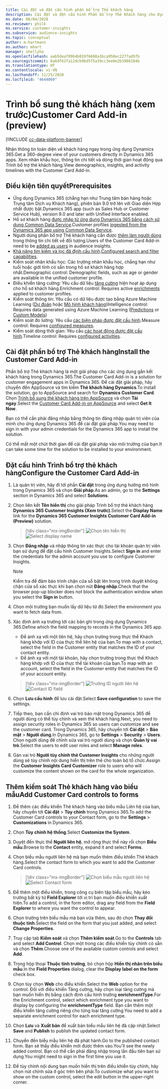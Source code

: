 ```yaml
---
title: Cài đặt và đặt cấu hình phần bổ trợ Thẻ khách hàng
description: Cài đặt và đặt cấu hình Phần bổ trợ Thẻ Khách hàng cho Dynamics 365 Customer Insights.
ms.date: 08/04/2020
ms.reviewer: philk
ms.service: customer-insights
ms.subservice: audience-insights
ms.topic: conceptual
author: m-hartmann
ms.author: mhart
manager: shellyha
ms.openlocfilehash: aab5deaf89b4b019f6688a1bca950ec2277ad5fb
ms.sourcegitcommit: 6a6df62fa12dcb9bd5f5a39cc3ee0e2b3988184b
ms.translationtype: HT
ms.contentlocale: vi-VN
ms.lasthandoff: 11/25/2020
ms.locfileid: "4644069"
---
```

# <a name="customer-card-add-in-preview"></a><span data-ttu-id="b0f1d-103">Trình bổ sung thẻ khách hàng (xem trước)</span><span class="sxs-lookup"><span data-stu-id="b0f1d-103">Customer Card Add-in (preview)</span></span>

[!INCLUDE [cc-data-platform-banner](../includes/cc-data-platform-banner.md)]

<span data-ttu-id="b0f1d-104">Nhận thông tin toàn diện về khách hàng ngay trong ứng dụng Dynamics 365.</span><span class="sxs-lookup"><span data-stu-id="b0f1d-104">Get a 360-degree view of your customers directly in Dynamics 365 apps.</span></span> <span data-ttu-id="b0f1d-105">Xem nhân khẩu học, thông tin chi tiết và dòng thời gian hoạt động qua Trình bổ trợ thẻ khách hàng.</span><span class="sxs-lookup"><span data-stu-id="b0f1d-105">View demographics, insights, and activity timelines with the Customer Card Add-in.</span></span>

## <a name="prerequisites"></a><span data-ttu-id="b0f1d-106">Điều kiện tiên quyết</span><span class="sxs-lookup"><span data-stu-id="b0f1d-106">Prerequisites</span></span>

- <span data-ttu-id="b0f1d-107">Ứng dụng Dynamics 365 (chẳng hạn như Trung tâm bán hàng hoặc Trung tâm Dịch vụ Khách hàng), phiên bản 9.0 trở lên với Giao diện Hợp nhất được bật.</span><span class="sxs-lookup"><span data-stu-id="b0f1d-107">Dynamics 365 app (such as Sales Hub or Customer Service Hub), version 9.0 and later with Unified Interface enabled.</span></span>
- <span data-ttu-id="b0f1d-108">Hồ sơ khách hàng [được nhập từ ứng dụng Dynamics 365 bằng cách sử dụng Common Data Service](connect-power-query.md).</span><span class="sxs-lookup"><span data-stu-id="b0f1d-108">Customer profiles [ingested from the Dynamics 365 app using Common Data Service](connect-power-query.md).</span></span>
- <span data-ttu-id="b0f1d-109">Người dùng phần bổ trợ Thẻ khách hàng cần được [thêm làm người dùng](permissions.md) trong thông tin chi tiết về đối tượng.</span><span class="sxs-lookup"><span data-stu-id="b0f1d-109">Users of the Customer Card Add-in need to be [added as users](permissions.md) in audience insights.</span></span>
- <span data-ttu-id="b0f1d-110">[Khả năng tìm kiếm và lọc đã định cấu hình](search-filter-index.md).</span><span class="sxs-lookup"><span data-stu-id="b0f1d-110">[Configured search and filter capabilities](search-filter-index.md).</span></span>
- <span data-ttu-id="b0f1d-111">Kiểm soát nhân khẩu học: Các trường nhân khẩu học, chẳng hạn như tuổi hoặc giới tính có sẵn trong hồ sơ khách hàng hợp nhất.</span><span class="sxs-lookup"><span data-stu-id="b0f1d-111">Demographic control: Demographic fields, such as age or gender are available in the unified customer profile.</span></span>
- <span data-ttu-id="b0f1d-112">Điều khiển tăng cường: Yêu cầu dữ liệu [tăng cường](enrichment-hub.md) hiện hoạt áp dụng cho hồ sơ khách hàng.</span><span class="sxs-lookup"><span data-stu-id="b0f1d-112">Enrichment control: Requires active [enrichments](enrichment-hub.md) applied to customer profiles.</span></span>
- <span data-ttu-id="b0f1d-113">Kiểm soát thông tin: Yêu cầu có dữ liệu được tạo bằng Azure Machine Learning ([Dự đoán](predictions.md) hoặc [Mô hình khách hàng](custom-models.md))</span><span class="sxs-lookup"><span data-stu-id="b0f1d-113">Intelligence control: Requires data generated using Azure Machine Learning ([Predictions](predictions.md) or [Custom Models](custom-models.md))</span></span>
- <span data-ttu-id="b0f1d-114">Kiểm soát đo lường: Yêu cầu [các biện pháp được đặt cấu hình](measures.md).</span><span class="sxs-lookup"><span data-stu-id="b0f1d-114">Measure control: Requires [configured measures](measures.md).</span></span>
- <span data-ttu-id="b0f1d-115">Kiểm soát dòng thời gian: Yêu cầu [các hoạt động được đặt cấu hình](activities.md).</span><span class="sxs-lookup"><span data-stu-id="b0f1d-115">Timeline control: Requires [configured activities](activities.md).</span></span>

## <a name="install-the-customer-card-add-in"></a><span data-ttu-id="b0f1d-116">Cài đặt phần bổ trợ Thẻ khách hàng</span><span class="sxs-lookup"><span data-stu-id="b0f1d-116">Install the Customer Card Add-in</span></span>

<span data-ttu-id="b0f1d-117">Phần bổ trợ Thẻ khách hàng là một giải pháp cho các ứng dụng gắn kết khách hàng trong Dynamics 365.</span><span class="sxs-lookup"><span data-stu-id="b0f1d-117">The Customer Card Add-in is a solution for customer engagement apps in Dynamics 365.</span></span> <span data-ttu-id="b0f1d-118">Để cài đặt giải pháp, hãy chuyển đến AppSource và tìm kiếm **Thẻ khách hàng Dynamics**.</span><span class="sxs-lookup"><span data-stu-id="b0f1d-118">To install the solution, go to AppSource and search for **Dynamics Customer Card**.</span></span> <span data-ttu-id="b0f1d-119">Chọn [Trình bổ sung thẻ khách hàng trên AppSource](https://appsource.microsoft.com/product/dynamics-365/mscrm.dynamics_365_customer_insights_customer_card_addin?tab=Overview) và chọn **Tải ngay**.</span><span class="sxs-lookup"><span data-stu-id="b0f1d-119">Select the [Customer Card Add-in on AppSource](https://appsource.microsoft.com/product/dynamics-365/mscrm.dynamics_365_customer_insights_customer_card_addin?tab=Overview) and select **Get It Now**.</span></span>

<span data-ttu-id="b0f1d-120">Bạn có thể cần phải đăng nhập bằng thông tin đăng nhập quản trị viên của mình cho ứng dụng Dynamics 365 để cài đặt giải pháp.</span><span class="sxs-lookup"><span data-stu-id="b0f1d-120">You may need to sign in with your admin credentials for the Dynamics 365 app to install the solution.</span></span>

<span data-ttu-id="b0f1d-121">Có thể mất một chút thời gian để cài đặt giải pháp vào môi trường của bạn.</span><span class="sxs-lookup"><span data-stu-id="b0f1d-121">It can take some time for the solution to be installed to your environment.</span></span>

## <a name="configure-the-customer-card-add-in"></a><span data-ttu-id="b0f1d-122">Đặt cấu hình Trình bổ trợ thẻ khách hàng</span><span class="sxs-lookup"><span data-stu-id="b0f1d-122">Configure the Customer Card Add-in</span></span>

1. <span data-ttu-id="b0f1d-123">Là quản trị viên, hãy đi tới phần **Cài đặt** trong ứng dụng hướng mô hình trong Dynamics 365 và chọn **Giải pháp**.</span><span class="sxs-lookup"><span data-stu-id="b0f1d-123">As an admin, go to the **Settings** section in Dynamics 365 and select **Solutions**.</span></span>

1. <span data-ttu-id="b0f1d-124">Chọn liên kết **Tên hiển thị** cho giải pháp Trình bổ trợ thẻ khách hàng **Dynamics 365 Customer Insights (Xem trước)**.</span><span class="sxs-lookup"><span data-stu-id="b0f1d-124">Select the **Display Name** link for the **Dynamics 365 Customer Insights Customer Card Add-in (Preview)** solution.</span></span>

   > [!div class="mx-imgBorder"]
   > <span data-ttu-id="b0f1d-125">![Chọn tên hiển thị](media/select-display-name.png "Chọn tên hiển thị")</span><span class="sxs-lookup"><span data-stu-id="b0f1d-125">![Select display name](media/select-display-name.png "Select display name")</span></span>

1. <span data-ttu-id="b0f1d-126">Chọn **Đăng nhập** và nhập thông tin xác thực cho tài khoản quản trị viên bạn sử dụng để đặt cấu hình Customer Insights.</span><span class="sxs-lookup"><span data-stu-id="b0f1d-126">Select **Sign in** and enter the credentials for the admin account you use to configure Customer Insights.</span></span>

   > [!NOTE]
   > <span data-ttu-id="b0f1d-127">Kiểm tra để đảm bảo trình chặn cửa sổ bật lên trong trình duyệt không chặn cửa sổ xác thực khi bạn chọn nút **Đăng nhập**.</span><span class="sxs-lookup"><span data-stu-id="b0f1d-127">Check that the browser pop-up blocker does not block the authentication window when you select the **Sign in** button.</span></span>

1. <span data-ttu-id="b0f1d-128">Chọn môi trường bạn muốn lấy dữ liệu từ đó.</span><span class="sxs-lookup"><span data-stu-id="b0f1d-128">Select the environment you want to fetch data from.</span></span>

1. <span data-ttu-id="b0f1d-129">Xác định ánh xạ trường tới các bản ghi trong ứng dụng Dynamics 365.</span><span class="sxs-lookup"><span data-stu-id="b0f1d-129">Define which the field mapping to records in the Dynamics 365 app.</span></span>
   - <span data-ttu-id="b0f1d-130">Để ánh xạ với một liên hệ, hãy chọn trường trong thực thể Khách hàng khớp với ID của thực thể liên hệ của bạn.</span><span class="sxs-lookup"><span data-stu-id="b0f1d-130">To map with a contact, select the field in the Customer entity that matches the ID of your contact entity.</span></span>
   - <span data-ttu-id="b0f1d-131">Để ánh xạ với một tài khoản, hãy chọn trường trong thực thể Khách hàng khớp với ID của thực thể tài khoản của bạn.</span><span class="sxs-lookup"><span data-stu-id="b0f1d-131">To map with an account, select the field in the Customer entity that matches the ID of your account entity.</span></span>

   > [!div class="mx-imgBorder"]
   > <span data-ttu-id="b0f1d-132">![Trường ID người liên hệ](media/contact-id-field.png "Trường ID người liên hệ")</span><span class="sxs-lookup"><span data-stu-id="b0f1d-132">![Contact ID field](media/contact-id-field.png "Contact ID field")</span></span>

1. <span data-ttu-id="b0f1d-133">Chọn **Lưu cấu hình** để lưu cài đặt.</span><span class="sxs-lookup"><span data-stu-id="b0f1d-133">Select **Save configuration** to save the settings.</span></span>

1. <span data-ttu-id="b0f1d-134">Tiếp theo, bạn cần chỉ định vai trò bảo mật trong Dynamics 365 để người dùng có thể tùy chỉnh và xem thẻ khách hàng.</span><span class="sxs-lookup"><span data-stu-id="b0f1d-134">Next, you need to assign security roles in Dynamics 365 so users can customize and see the customer card.</span></span> <span data-ttu-id="b0f1d-135">Trong Dynamics 365, hãy chuyển tới **Cài đặt** > **Bảo mật** > **Người dùng**.</span><span class="sxs-lookup"><span data-stu-id="b0f1d-135">In Dynamics 365, go to **Settings** > **Security** > **Users**.</span></span> <span data-ttu-id="b0f1d-136">Chọn người dùng để chỉnh sửa vai trò người dùng và chọn **Quản lý vai trò**.</span><span class="sxs-lookup"><span data-stu-id="b0f1d-136">Select the users to edit user roles and select **Manage roles**.</span></span>

1. <span data-ttu-id="b0f1d-137">Gán vai trò **Người tùy chỉnh thẻ Customer Insights** cho những người dùng sẽ tùy chỉnh nội dung hiển thị trên thẻ cho toàn bộ tổ chức.</span><span class="sxs-lookup"><span data-stu-id="b0f1d-137">Assign the **Customer Insights Card Customizer** role to users who will customize the content shown on the card for the whole organization.</span></span>

## <a name="add-customer-card-controls-to-forms"></a><span data-ttu-id="b0f1d-138">Thêm kiểm soát Thẻ khách hàng vào biểu mẫu</span><span class="sxs-lookup"><span data-stu-id="b0f1d-138">Add Customer Card controls to forms</span></span>
  
1. <span data-ttu-id="b0f1d-139">Để thêm các điều khiển Thẻ khách hàng vào biểu mẫu Liên hệ của bạn, hãy chuyển tới **Cài đặt** > **Tùy chỉnh** trong Dynamics 365.</span><span class="sxs-lookup"><span data-stu-id="b0f1d-139">To add the Customer Card controls to your Contact form, go to the **Settings** > **Customizations** in Dynamics 365.</span></span>

1. <span data-ttu-id="b0f1d-140">Chọn **Tùy chỉnh hệ thống**.</span><span class="sxs-lookup"><span data-stu-id="b0f1d-140">Select **Customize the System**.</span></span>

1. <span data-ttu-id="b0f1d-141">Duyệt đến thực thể **Người liên hệ**, mở rộng thực thể này rồi chọn **Biểu mẫu**.</span><span class="sxs-lookup"><span data-stu-id="b0f1d-141">Browse to the **Contact** entity, expand it and select **Forms**.</span></span>

1. <span data-ttu-id="b0f1d-142">Chọn biểu mẫu người liên hệ mà bạn muốn thêm điều khiển Thẻ khách hàng.</span><span class="sxs-lookup"><span data-stu-id="b0f1d-142">Select the contact form to which you want to add the Customer Card controls.</span></span>

    > [!div class="mx-imgBorder"]
    > <span data-ttu-id="b0f1d-143">![Chọn biểu mẫu người liên hệ](media/contact-active-forms.png "Chọn biểu mẫu người liên hệ")</span><span class="sxs-lookup"><span data-stu-id="b0f1d-143">![Select Contact form](media/contact-active-forms.png "Select Contact form")</span></span>

1. <span data-ttu-id="b0f1d-144">Để thêm một điều khiển, trong công cụ biên tập biểu mẫu, hãy kéo trường bất kỳ từ **Field Explorer** tới vị trí bạn muốn điều khiển xuất hiện.</span><span class="sxs-lookup"><span data-stu-id="b0f1d-144">To add a control, in the form editor, drag any field from the **Field Explorer** to where you want the control to appear.</span></span>

1. <span data-ttu-id="b0f1d-145">Chọn trường trên biểu mẫu mà bạn vừa thêm, sau đó chọn **Thay đổi thuộc tính**.</span><span class="sxs-lookup"><span data-stu-id="b0f1d-145">Select the field on the form that you just added, and select **Change Properties**.</span></span>

1. <span data-ttu-id="b0f1d-146">Truy cập tab **Kiểm soát** và chọn **Thêm kiểm soát**.</span><span class="sxs-lookup"><span data-stu-id="b0f1d-146">Go to the **Controls** tab and select **Add Control**.</span></span> <span data-ttu-id="b0f1d-147">Chọn một trong các điều khiển tùy chỉnh có sẵn và chọn **Thêm**.</span><span class="sxs-lookup"><span data-stu-id="b0f1d-147">Choose one of the available custom controls and select **Add**.</span></span>

1. <span data-ttu-id="b0f1d-148">Trong hộp thoại **Thuộc tính trường**, bỏ chọn hộp **Hiển thị nhãn trên biểu mẫu**.</span><span class="sxs-lookup"><span data-stu-id="b0f1d-148">In the **Field Properties** dialog, clear the **Display label on the form** check box.</span></span>

1. <span data-ttu-id="b0f1d-149">Chọn tùy chọn **Web** cho điều khiển.</span><span class="sxs-lookup"><span data-stu-id="b0f1d-149">Select the **Web** option for the control.</span></span> <span data-ttu-id="b0f1d-150">Đối với điều khiển Tăng cường, hãy chọn loại tăng cường mà bạn muốn hiển thị bằng cách định cấu hình trường **enrichmentType**.</span><span class="sxs-lookup"><span data-stu-id="b0f1d-150">For the Enrichment control, select which enrichment type you want to display by configuring the **enrichmentType** field.</span></span> <span data-ttu-id="b0f1d-151">Bạn cần thêm một điều khiển tăng cường riêng cho từng loại tăng cường.</span><span class="sxs-lookup"><span data-stu-id="b0f1d-151">You need to add a separate enrichment control for each enrichment type.</span></span>

1. <span data-ttu-id="b0f1d-152">Chọn **Lưu** và **Xuất bản** để xuất bản biểu mẫu liên hệ đã cập nhật.</span><span class="sxs-lookup"><span data-stu-id="b0f1d-152">Select **Save** and **Publish** to publish the updated contact form.</span></span>

1. <span data-ttu-id="b0f1d-153">Chuyển đến biểu mẫu liên hệ đã phát hành.</span><span class="sxs-lookup"><span data-stu-id="b0f1d-153">Go to the published contact form.</span></span> <span data-ttu-id="b0f1d-154">Bạn sẽ thấy điều khiển mới được thêm vào.</span><span class="sxs-lookup"><span data-stu-id="b0f1d-154">You'll see the newly added control.</span></span> <span data-ttu-id="b0f1d-155">Bạn có thể cần phải đăng nhập trong lần đầu tiên bạn sử dụng.</span><span class="sxs-lookup"><span data-stu-id="b0f1d-155">You might need to sign in the first time you use it.</span></span>

1. <span data-ttu-id="b0f1d-156">Để tùy chỉnh nội dung bạn muốn hiển thị trên điều khiển tùy chỉnh, hãy chọn nút chỉnh sửa ở góc trên bên phải.</span><span class="sxs-lookup"><span data-stu-id="b0f1d-156">To customize what you want to show on the custom control, select the edit button in the upper-right corner.</span></span>
